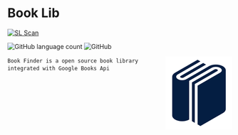 # Book Lib

[![SL Scan](https://github.com/sid86-dev/Book-Lib/actions/workflows/shiftleft-analysis.yml/badge.svg)](https://github.com/sid86-dev/Book-Lib/actions/workflows/shiftleft-analysis.yml)

![GitHub language count](https://img.shields.io/github/languages/count/sid86-dev/Book-Lib?)
![GitHub](https://img.shields.io/github/license/sid86-dev/Book-Lib)

<img align="right" src="https://github.com/sid86-dev/Book-Lib/blob/master/img/logo.png" />

```Book Finder is a open source book library integrated with Google Books Api```
